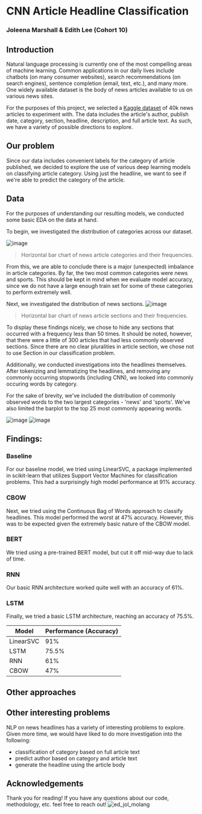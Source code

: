 # CNN Article Headline Classification
### Joleena Marshall & Edith Lee (Cohort 10)

## Introduction
Natural language processing is currently one of the most compelling areas of machine learning. Common applications in our daily lives include chatbots (on many consumer websites), search recommendations (on search engines), sentence completion (email, text, etc.), and many more. One widely available dataset is the body of news articles available to us on various news sites. 

For the purposes of this project, we selected a [Kaggle dataset](https://www.kaggle.com/datasets/hadasu92/cnn-articles-after-basic-cleaning) of 40k news articles to experiment with. The data includes the article's author, publish date, category, section, headline, description, and full article text. As such, we have a variety of possible directions to explore.

## Our problem
Since our data includes convenient labels for the category of article published, we decided to explore the use of various deep learning models on classifying article category. Using just the headline, we want to see if we're able to predict the category of the article.

## Data
For the purposes of understanding our resulting models, we conducted some basic EDA on the data at hand.

To begin, we investigated the distribution of categories across our dataset.

![image](https://user-images.githubusercontent.com/25912759/176139771-c85ca0cd-8381-405f-8523-5e246b15a5a6.png)
> Horizontal bar chart of news article categories and their frequencies.

From this, we are able to conclude there is a major (unexpected) imbalance in article categories. By far, the two most common categories were news and sports. This should be kept in mind when we evaluate model accuracy, since we do not have a large enough train set for some of these categories to perform extremely well.

Next, we investigated the distribution of news sections.
![image](https://user-images.githubusercontent.com/25912759/176141093-a474b282-c0d9-4ed3-bc69-87066738a1fe.png)
> Horizontal bar chart of news article sections and their frequencies.

To display these findings nicely, we chose to hide any sections that occurred with a frequency less than 50 times. It should be noted, however, that there were a little of 300 articles that had less commonly observed sections. Since there are no clear pluralities in article section, we chose not to use Section in our classification problem.

Additionally, we conducted investigations into the headlines themselves. After tokenizing and lemmatizing the headlines, and removing any commonly occurring stopwords (including CNN), we looked into commonly occuring words by category. 

For the sake of brevity, we've included the distribution of commonly observed words to the two largest categories - 'news' and 'sports'. We've also limited the barplot to the top 25 most commonly appearing words.

![image](https://user-images.githubusercontent.com/25912759/176143653-2fa83a31-7e39-43e9-83a7-89899c15a518.png) ![image](https://user-images.githubusercontent.com/25912759/176143755-21c73a5c-6b6d-4866-9683-ce983e67f908.png)



## Findings:

### Baseline
For our baseline model, we tried using LinearSVC, a package implemented in scikit-learn that utilizes Support Vector Machines for classification problems. This had a surprisingly high model performance at 91% accuracy. 
### CBOW
Next, we tried using the Continuous Bag of Words approach to classify headlines. This model performed the worst at 47% accuracy. However, this was to be expected given the extremely basic nature of the CBOW model. 
### BERT
We tried using a pre-trained BERT model, but cut it off mid-way due to lack of time.
### RNN
Our basic RNN architecture worked quite well with an accuracy of 61%.
### LSTM
Finally, we tried a basic LSTM architecture, reaching an accuracy of 75.5%.

| Model | Performance (Accuracy) |
| --- | --- |
| LinearSVC |  91% |
| LSTM | 75.5% |
| RNN | 61% |
| CBOW | 47% |

## Other approaches

## Other interesting problems
NLP on news headlines has a variety of interesting problems to explore. Given more time, we would have liked to do more investigation into the following:
* classification of category based on full article text
* predict author based on category and article text
* generate the headline using the article body

## Acknowledgements
Thank you for reading! If you have any questions about our code, methodology, etc. feel free to reach out! 
![ed_jol_molang](https://user-images.githubusercontent.com/25912759/176145234-ca153733-eb52-493c-b58c-c65cf17d76a5.png)
